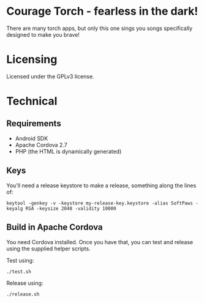 Courage Torch - fearless in the dark!
=====================================

There are many torch apps, but only this one sings you songs specifically designed to make you brave!

Licensing
=========

Licensed under the GPLv3 license.

Technical
=========

Requirements
------------

* Android SDK
* Apache Cordova 2.7
* PHP (the HTML is dynamically generated)

Keys
----

You'll need a release keystore to make a release, something along the lines of:

    keytool -genkey -v -keystore my-release-key.keystore -alias SoftPaws -keyalg RSA -keysize 2048 -validity 10000

Build in Apache Cordova
-----------------------

You need Cordova installed. Once you have that, you can test and release using the supplied helper scripts.

Test using:

    ./test.sh

Release using:

    ./release.sh

